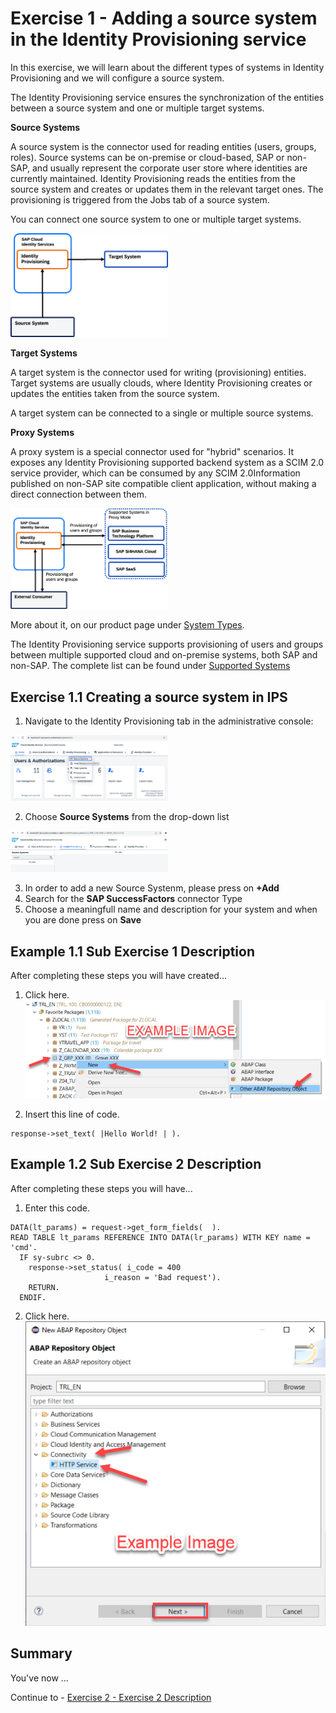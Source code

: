# Exercise 1 - Adding a source system in the Identity Provisioning service

In this exercise, we will learn about the different types of systems in Identity Provisioning and we will configure a source system. 

The Identity Provisioning service ensures the synchronization of the entities between a source system and one or multiple target systems.

**Source Systems** 

A source system is the connector used for reading entities (users, groups, roles). Source systems can be on-premise or cloud-based, SAP or non-SAP, and usually represent the corporate user store where identities are currently maintained. Identity Provisioning reads the entities from the source system and creates or updates them in the relevant target ones. The provisioning is triggered from the Jobs tab of a source system.

You can connect one source system to one or multiple target systems.

<img src="/exercises/ex1/images/sourcesys.png" width=50% height=50%>

**Target Systems** 

A target system is the connector used for writing (provisioning) entities. Target systems are usually clouds, where Identity Provisioning creates or updates the entities taken from the source system.

A target system can be connected to a single or multiple source systems.

**Proxy Systems** 

A proxy system is a special connector used for "hybrid" scenarios. It exposes any Identity Provisioning supported backend system as a SCIM 2.0 service provider, which can be consumed by any SCIM 2.0Information published on non-SAP site compatible client application, without making a direct connection between them.

<img src="/exercises/ex1/images/proxy.png" width=50% height=50%>

More about it, on our product page under [System Types](https://help.sap.com/docs/identity-provisioning/identity-provisioning/system-types?locale=en-US).

The Identity Provisioning service supports provisioning of users and groups between multiple supported cloud and on-premise systems, both SAP and non-SAP. The complete list can be found under [Supported Systems](https://help.sap.com/docs/identity-provisioning/identity-provisioning/supported-systems?locale=en-US)


## Exercise 1.1 Creating a source system in IPS 

1. Navigate to the Identity Provisioning tab in the administrative console: 

<img src="/exercises/ex1/images/2IPS.png" width=50% height=50%>

2. Choose **Source Systems** from the drop-down list

<img src="/exercises/ex1/images/sources.png" width=50% height=50%>
 
3. In order to add a new Source Systenm, please press on **+Add**
4. Search for the **SAP SuccessFactors** connector Type
5. Choose a meaningfull name and description for your system and when you are done press on **Save**


## Example 1.1 Sub Exercise 1 Description

After completing these steps you will have created...

1. Click here.
<br>![](/exercises/ex1/images/01_01_0010.png)

2.	Insert this line of code.
```abap
response->set_text( |Hello World! | ). 
```



## Example 1.2 Sub Exercise 2 Description

After completing these steps you will have...

1.	Enter this code.
```abap
DATA(lt_params) = request->get_form_fields(  ).
READ TABLE lt_params REFERENCE INTO DATA(lr_params) WITH KEY name = 'cmd'.
  IF sy-subrc <> 0.
    response->set_status( i_code = 400
                     i_reason = 'Bad request').
    RETURN.
  ENDIF.

```

2.	Click here.
<br>![](/exercises/ex1/images/01_02_0010.png)


## Summary

You've now ...

Continue to - [Exercise 2 - Exercise 2 Description](../ex2/README.md)


